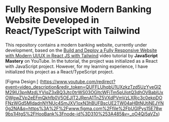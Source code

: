 # Fully Responsive Modern Banking Website Developed in React/TypeScript with Tailwind

This repository contains a modern banking website, currently under development, based on the [Build and Deploy a Fully Responsive Website with Modern UI/UX in React JS with Tailwind](https://www.youtube.com/watch?v=_oO4Qi5aVZs&t=2787s) video tutorial by **JavaScript Mastery** on YouTube. In the tutorial, the project was initialized as a React with JavaScript project. However, for my learning experience, I have initialized this project as a React/TypeScript project.

[Figma Design:] (https://www.youtube.com/redirect?event=video_description&redir_token=QUFFLUhqbU1UXzkzTzd5UzYyeGl2M29lU3pnMzdLYVlqZ3xBQ3Jtc0trWS03OGItcWFjTm5pUlotQ3dhOVBablUxOWgwZVp2eEFmQkhfb0V5OEJIT2JRenA1TnZ5VXdPVmVzLXRjc3c0ekpDOFNzWGd5MldadnNYNUc4SmJXV1oxN3hBUFBscUE2TW04aHBtNUtiNEJYN0g2NA&q=https%3A%2F%2Fwww.figma.com%2Ffile%2FbUGIPys15E78w9bs1l4tgS%2FHooBank%3Fnode-id%3D310%253A485&v=_oO4Qi5aVZs)
